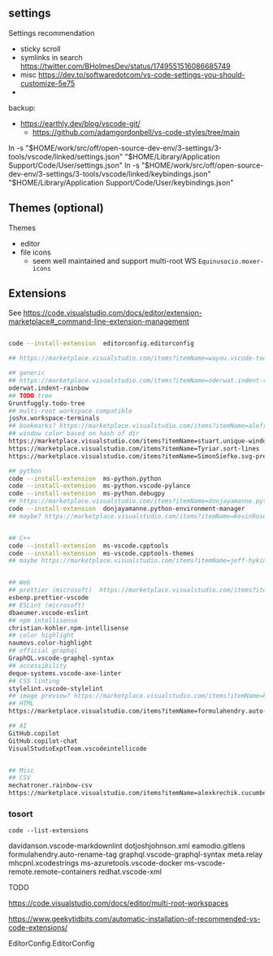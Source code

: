 

## settings

Settings recommendation
* sticky scroll
* symlinks in search https://twitter.com/BHolmesDev/status/1749551516086685749
* misc https://dev.to/softwaredotcom/vs-code-settings-you-should-customize-5e75
*



backup:
* https://earthly.dev/blog/vscode-git/
  * https://github.com/adamgordonbell/vs-code-styles/tree/main

ln -s "$HOME/work/src/off/open-source-dev-env/3-settings/3-tools/vscode/linked/settings.json"    "$HOME/Library/Application Support/Code/User/settings.json"
ln -s "$HOME/work/src/off/open-source-dev-env/3-settings/3-tools/vscode/linked/keybindings.json" "$HOME/Library/Application Support/Code/User/keybindings.json"



## Themes (optional)

Themes
- editor
- file icons
  - seem well maintained and support multi-root WS `Equinusocio.moxer-icons`



## Extensions
See https://code.visualstudio.com/docs/editor/extension-marketplace#_command-line-extension-management

```bash

code --install-extension  editorconfig.editorconfig

## https://marketplace.visualstudio.com/items?itemName=wayou.vscode-todo-highlight

## generic
## https://marketplace.visualstudio.com/items?itemName=oderwat.indent-rainbow
oderwat.indent-rainbow
## TODO tree
Gruntfuggly.todo-tree
## multi-root workspace compatible
joshx.workspace-terminals
## bookmarks? https://marketplace.visualstudio.com/items?itemName=alefragnani.Bookmarks
## window color based on hash of dir
https://marketplace.visualstudio.com/items?itemName=stuart.unique-window-colors
https://marketplace.visualstudio.com/items?itemName=Tyriar.sort-lines
https://marketplace.visualstudio.com/items?itemName=SimonSiefke.svg-preview

## python
code --install-extension  ms-python.python
code --install-extension  ms-python.vscode-pylance
code --install-extension  ms-python.debugpy
## https://marketplace.visualstudio.com/items?itemName=donjayamanne.python-environment-manager
code --install-extension  donjayamanne.python-environment-manager
## maybe? https://marketplace.visualstudio.com/items?itemName=KevinRose.vsc-python-indent


## C++
code --install-extension  ms-vscode.cpptools
code --install-extension  ms-vscode.cpptools-themes
## maybe https://marketplace.visualstudio.com/items?itemName=jeff-hykin.better-cpp-syntax


## Web
## prettier (microsoft)  https://marketplace.visualstudio.com/items?itemName=esbenp.prettier-vscode
esbenp.prettier-vscode
## ESLint (microsoft)
dbaeumer.vscode-eslint
## npm intellisense
christian-kohler.npm-intellisense
## color highlight
naumovs.color-highlight
## official graphql
GraphQL.vscode-graphql-syntax
## accessibility
deque-systems.vscode-axe-linter
## CSS linting
stylelint.vscode-stylelint
## image preview? https://marketplace.visualstudio.com/items?itemName=kisstkondoros.vscode-gutter-preview
## HTML
https://marketplace.visualstudio.com/items?itemName=formulahendry.auto-rename-tag

## AI
GitHub.copilot
GitHub.copilot-chat
VisualStudioExptTeam.vscodeintellicode


## Misc
## CSV
mechatroner.rainbow-csv
https://marketplace.visualstudio.com/items?itemName=alexkrechik.cucumberautocomplete

```

### tosort
`code --list-extensions`

davidanson.vscode-markdownlint
dotjoshjohnson.xml
eamodio.gitlens
formulahendry.auto-rename-tag
graphql.vscode-graphql-syntax
meta.relay
mhcpnl.xcodestrings
ms-azuretools.vscode-docker
ms-vscode-remote.remote-containers
redhat.vscode-xml





TODO

https://code.visualstudio.com/docs/editor/multi-root-workspaces

https://www.geekytidbits.com/automatic-installation-of-recommended-vs-code-extensions/


EditorConfig.EditorConfig
